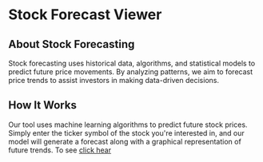 # Stock Forecast Viewer

## About Stock Forecasting 
  Stock forecasting uses historical data, algorithms, and statistical models to predict future price movements. By analyzing patterns, we aim to forecast price trends to assist investors in making data-driven decisions.


## How It Works
  Our tool uses machine learning algorithms to predict future stock prices. Simply enter the ticker symbol of the stock you're interested in, and our model will generate a forecast along with a graphical representation of future trends.
  To see <a href='https://githubriddhi.github.io/Stockforcasting/' target='_blank'> click hear </a>
